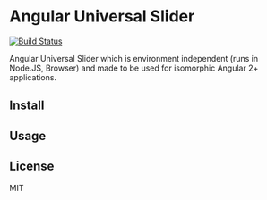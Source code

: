 # Angular Universal Slider

[![Build Status](https://travis-ci.org/berndartmueller/ng-universal-slider.svg?branch=master)](https://travis-ci.org/berndartmueller/ng-universal-slider)

Angular Universal Slider which is environment independent (runs in Node.JS, Browser) and made to be used for isomorphic Angular 2+ applications.

## Install

## Usage

## License

MIT